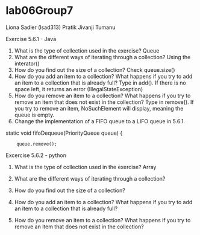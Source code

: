 # lab06Group7
Liona Sadler (lsad313)
Pratik Jivanji 
Tumanu 

Exercise 5.6.1 - Java
1. What is the type of collection used in the exercise?
Queue
2. What are the different ways of iterating through a collection?
Using the interator() 
3. How do you find out the size of a collection?
Check queue.size()
4. How do you add an item to a collection? What happens if you try to add an item to a collection that is already full?
Type in add(). If there is no space left, it returns an error (IllegalStateException)
5. How do you remove an item to a collection? What happens if you try to remove an item that does not exist in the collection?
Type in remove(). If you try to remove an item, NoSuchElement will display, meaning the queue is empty.
6. Change the implementation of a FIFO queue to a LIFO queue in 5.6.1.

static void fifoDequeue(PriorityQueue queue) {
      
    	queue.remove();
      
Excercise 5.6.2 - python
1. What is the type of collection used in the exercise?
Array
2. What are the different ways of iterating through a collection?

3. How do you find out the size of a collection?

4. How do you add an item to a collection? What happens if you try to add an item to a collection that is already full?

5. How do you remove an item to a collection? What happens if you try to remove an item that does not exist in the collection?

